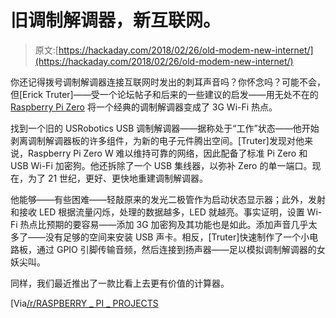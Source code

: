 # 旧调制解调器，新互联网。

> 原文:[https://hackaday.com/2018/02/26/old-modem-new-internet/](https://hackaday.com/2018/02/26/old-modem-new-internet/)

你还记得拨号调制解调器连接互联网时发出的刺耳声音吗？你怀念吗？可能不会，但[Erick Truter]——受一个论坛帖子和后来的一些建议的启发——用无处不在的 [Raspberry Pi Zero](https://www.youtube.com/watch?v=dsHNjxWzz-g) 将一个经典的调制解调器变成了 3G Wi-Fi 热点。

找到一个旧的 USRobotics USB 调制解调器——据称处于“工作”状态——他开始剥离调制解调器板的许多组件，为新的电子元件腾出空间。[Truter]发现对他来说，Raspberry Pi Zero W 难以维持可靠的网络，因此配备了标准 Pi Zero 和 USB Wi-Fi 加密狗。他还拆除了一个 USB 集线器，以弥补 Zero 的单一端口。现在，为了 21 世纪，更好、更快地重建调制解调器。

他能够——有些困难——轻敲原来的发光二极管作为启动状态显示器；此外，发射和接收 LED 根据流量闪烁，处理的数据越多，LED 就越亮。事实证明，设置 Wi-Fi 热点比预期的要容易——添加 3G 加密狗及其功能也是如此。添加声音几乎太多了——没有足够的空间来安装 USB 声卡。相反，[Truter]快速制作了一个小电路板，通过 GPIO 引脚传输音频，然后连接到扬声器——足以模拟调制解调器的女妖尖叫。

同样，我们最近推出了一款比看上去更有价值的计算器。

[Via[/r/RASPBERRY _ PI _ PROJECTS](https://www.reddit.com/r/RASPBERRY_PI_PROJECTS/comments/7z9hdz/hi_all_just_wanted_to_share_my_project_of_turning/)